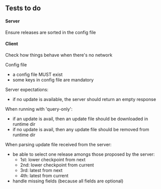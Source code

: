Tests to do
-----------

#### Server

Ensure releases are sorted in the config file


#### Client

Check how things behave when there's no network

Config file
- a config file MUST exist
- some keys in config file are mandatory

Server expectations:
- if no update is available, the server should return an empty response

When running with 'query-only':
- if an update is avail, then an update file should be downloaded in runtime dir
- if no update is avail, then any update file should be removed from runtime dir

When parsing update file received from the server:
- be able to select one release amongs those proposed by the server:
  - 1st: lower checkpoint from next
  - 2nd: lower checkpoint from current
  - 3rd: latest from next
  - 4th: latest from current
- handle missing fields (because all fields are optional)
